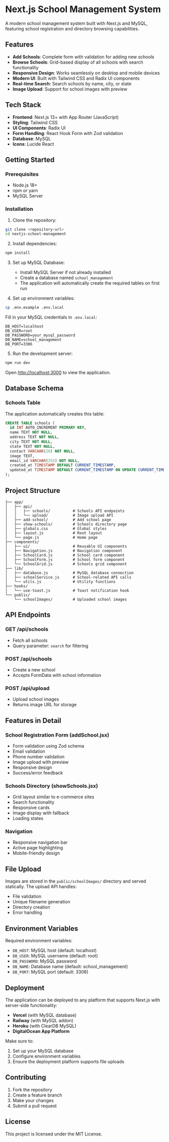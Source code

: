 # Next.js School Management System

A modern school management system built with Next.js and MySQL, featuring school registration and directory browsing capabilities.

## Features

- **Add Schools**: Complete form with validation for adding new schools
- **Browse Schools**: Grid-based display of all schools with search functionality
- **Responsive Design**: Works seamlessly on desktop and mobile devices
- **Modern UI**: Built with Tailwind CSS and Radix UI components
- **Real-time Search**: Search schools by name, city, or state
- **Image Upload**: Support for school images with preview

## Tech Stack

- **Frontend**: Next.js 13+ with App Router (JavaScript)
- **Styling**: Tailwind CSS
- **UI Components**: Radix UI
- **Form Handling**: React Hook Form with Zod validation
- **Database**: MySQL
- **Icons**: Lucide React

## Getting Started

### Prerequisites

- Node.js 18+ 
- npm or yarn
- MySQL Server

### Installation

1. Clone the repository:
```bash
git clone <repository-url>
cd nextjs-school-management
```

2. Install dependencies:
```bash
npm install
```

3. Set up MySQL Database:
   - Install MySQL Server if not already installed
   - Create a database named `school_management`
   - The application will automatically create the required tables on first run

4. Set up environment variables:
```bash
cp .env.example .env.local
```

Fill in your MySQL credentials in `.env.local`:
```
DB_HOST=localhost
DB_USER=root
DB_PASSWORD=your_mysql_password
DB_NAME=school_management
DB_PORT=3306
```

5. Run the development server:
```bash
npm run dev
```

Open [http://localhost:3000](http://localhost:3000) to view the application.

## Database Schema

### Schools Table
The application automatically creates this table:
```sql
CREATE TABLE schools (
  id INT AUTO_INCREMENT PRIMARY KEY,
  name TEXT NOT NULL,
  address TEXT NOT NULL,
  city TEXT NOT NULL,
  state TEXT NOT NULL,
  contact VARCHAR(20) NOT NULL,
  image TEXT,
  email_id VARCHAR(255) NOT NULL,
  created_at TIMESTAMP DEFAULT CURRENT_TIMESTAMP,
  updated_at TIMESTAMP DEFAULT CURRENT_TIMESTAMP ON UPDATE CURRENT_TIMESTAMP
);
```

## Project Structure

```
├── app/
│   ├── api/
│   │   ├── schools/          # Schools API endpoints
│   │   └── upload/           # Image upload API
│   ├── add-school/           # Add school page
│   ├── show-schools/         # Schools directory page
│   ├── globals.css           # Global styles
│   ├── layout.js             # Root layout
│   └── page.js               # Home page
├── components/
│   ├── ui/                   # Reusable UI components
│   ├── Navigation.js         # Navigation component
│   ├── SchoolCard.js         # School card component
│   ├── SchoolForm.js         # School form component
│   └── SchoolGrid.js         # Schools grid component
├── lib/
│   ├── database.js           # MySQL database connection
│   ├── schoolService.js      # School-related API calls
│   └── utils.js              # Utility functions
├── hooks/
│   └── use-toast.js          # Toast notification hook
└── public/
    └── schoolImages/         # Uploaded school images
```

## API Endpoints

### GET /api/schools
- Fetch all schools
- Query parameter: `search` for filtering

### POST /api/schools
- Create a new school
- Accepts FormData with school information

### POST /api/upload
- Upload school images
- Returns image URL for storage

## Features in Detail

### School Registration Form (addSchool.jsx)
- Form validation using Zod schema
- Email validation
- Phone number validation
- Image upload with preview
- Responsive design
- Success/error feedback

### Schools Directory (showSchools.jsx)
- Grid layout similar to e-commerce sites
- Search functionality
- Responsive cards
- Image display with fallback
- Loading states

### Navigation
- Responsive navigation bar
- Active page highlighting
- Mobile-friendly design

## File Upload

Images are stored in the `public/schoolImages/` directory and served statically. The upload API handles:
- File validation
- Unique filename generation
- Directory creation
- Error handling

## Environment Variables

Required environment variables:
- `DB_HOST`: MySQL host (default: localhost)
- `DB_USER`: MySQL username (default: root)
- `DB_PASSWORD`: MySQL password
- `DB_NAME`: Database name (default: school_management)
- `DB_PORT`: MySQL port (default: 3306)

## Deployment

The application can be deployed to any platform that supports Next.js with server-side functionality:

- **Vercel** (with MySQL database)
- **Railway** (with MySQL addon)
- **Heroku** (with ClearDB MySQL)
- **DigitalOcean App Platform**

Make sure to:
1. Set up your MySQL database
2. Configure environment variables
3. Ensure the deployment platform supports file uploads

## Contributing

1. Fork the repository
2. Create a feature branch
3. Make your changes
4. Submit a pull request

## License

This project is licensed under the MIT License.

